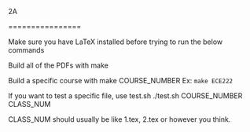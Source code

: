 2A

================

Make sure you have LaTeX installed before trying to run the below commands

Build all of the PDFs with 
  make

Build a specific course with
  make COURSE_NUMBER
Ex: `make ECE222`

If you want to test a specific file, use test.sh
  ./test.sh COURSE_NUMBER CLASS_NUM

CLASS_NUM should usually be like 1.tex, 2.tex or however you think.
